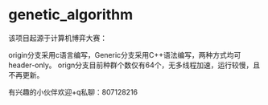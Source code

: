 # genetic_algorithm

该项目起源于计算机博弈大赛：

  origin分支采用c语言编写，Generic分支采用C++语法编写，两种方式均可header-only。
orign分支目前种群个数仅有64个，无多线程加速，运行较慢，且不再更新。

  

有兴趣的小伙伴欢迎+q私聊：807128216

